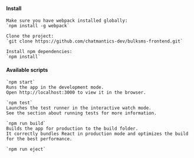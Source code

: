 
#### Install

    Make sure you have webpack installed globally:  
    `npm install -g webpack`

    Clone the project:  
    `git clone https://github.com/chatmantics-dev/bulksms-frontend.git`

    Install npm dependencies:  
    `npm install`

#### Available scripts

    `npm start`  
    Runs the app in the development mode.
    Open http://localhost:3000 to view it in the browser.

    `npm test`  
    Launches the test runner in the interactive watch mode.
    See the section about running tests for more information.

    `npm run build`  
    Builds the app for production to the build folder.
    It correctly bundles React in production mode and optimizes the build for the best performance.

    `npm run eject`
